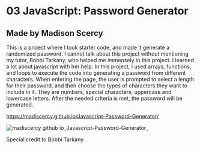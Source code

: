 # 03 JavaScript: Password Generator
## Made by Madison Scercy

This is a project where I took starter code, and made it generate a randomized password. I cannot talk about this project without mentioning my tutor, Bobbi Tarkany, who helped me immensely in this project. I learned a lot about javascript with her help. In this project, I used arrays, functions, and loops to execute the code into generating a password from different characters. When entering the page, the user is prompted to select a length for their password, and then choose the types of characters they want to include in it. They are numbers, special characters, uppercase and lowercase letters. After the needed criteria is met, the password will be generated.

https://madiscercy.github.io/Javascript-Password-Generator/

![madiscercy github io_Javascript-Password-Generator_](https://user-images.githubusercontent.com/122477030/224221317-bedbecc7-aca2-4c08-92a2-bfaa349129a0.png)

Special credit to Bobbi Tarkany.
